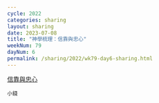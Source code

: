 ```yaml
---
cycle: 2022
categories: sharing
layout: sharing
date: 2023-07-08
title: "神學梳理：信靠與忠心"
weekNum: 79
dayNum: 6
permalink: /sharing/2022/wk79-day6-sharing.html
---
```

[信靠與忠心](https://eccseattle.github.io/media/sharing/2022/wk079/2023-07-08-bin.m4a)

`小錢`

